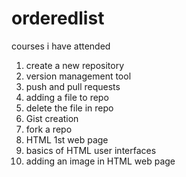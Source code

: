 # orderedlist
courses i have attended
<ol>
  <li>create a new repository</li>
  <li>version management tool</li>
  <li>push and pull requests</li>
  <li>adding a file to repo</li>
  <li>delete the file in repo</li>
  <li>Gist creation</li>
  <li>fork a repo</li>
  <li>HTML 1st web page</li>
  <li>basics of HTML user interfaces</li>
  <li>adding an image in HTML web page</li>
</ol>
